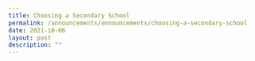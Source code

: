 ```yaml
---
title: Choosing a Secondary School
permalink: /announcements/announcements/choosing-a-secondary-school
date: 2021-10-06
layout: post
description: ""
---
```

